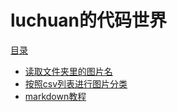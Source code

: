 # luchuan的代码世界

<u>目录</u>
* [读取文件夹里的图片名](https://github.com/luchuan1991/helloWorld/blob/master/%E6%8C%89%E7%85%A7csv%E5%88%97%E8%A1%A8%E8%BF%9B%E8%A1%8C%E5%9B%BE%E7%89%87%E5%88%86%E7%B1%BB)
* [按照csv列表进行图片分类](https://github.com/luchuan1991/helloWorld/blob/master/%E8%AF%BB%E5%8F%96%E6%96%87%E4%BB%B6%E5%A4%B9%E9%87%8C%E7%9A%84%E5%9B%BE%E7%89%87%E5%90%8D)
* [markdown教程](https://blog.csdn.net/VistorsYan/article/details/109138602)
